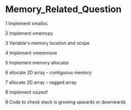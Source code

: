# Memory_Related_Question

1	Implement xmalloc

2	Implement xmemcpy

3	Variable's memory location and scope

4	Implement xmemmove

5	Implement memory allocator

6	allocate 2D array – contiguous memory

7	allocate 2D array – ragged array

8	implement xsizeof

9	Code to check stack is growing upwards or downwards
